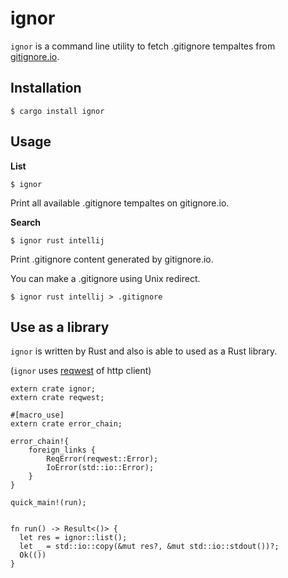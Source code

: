 ignor
======

`ignor` is a command line utility to fetch .gitignore tempaltes from [gitignore.io](https://gitignore.io).


## Installation

```
$ cargo install ignor
```


## Usage

**List**

```
$ ignor
```

Print all available .gitignore tempaltes on gitignore.io.


**Search**

```
$ ignor rust intellij
```

Print .gitignore content generated by gitignore.io.

You can make a .gitignore using Unix redirect.

```
$ ignor rust intellij > .gitignore
```


## Use as a library

`ignor` is written by Rust and also is able to used as a Rust library.   

(`ignor` uses [reqwest](https://crates.io/crates/reqwest) of http client)


```
extern crate ignor;
extern crate reqwest;

#[macro_use]
extern crate error_chain;

error_chain!{
    foreign_links {
        ReqError(reqwest::Error);
        IoError(std::io::Error);
    }
}

quick_main!(run);


fn run() -> Result<()> {
  let res = ignor::list();
  let _ = std::io::copy(&mut res?, &mut std::io::stdout())?;
  Ok(())
}
```

